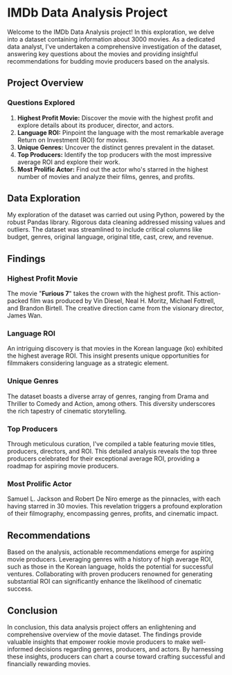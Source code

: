 # IMDb Data Analysis Project

Welcome to the IMDb Data Analysis project! In this exploration, we delve into a dataset containing information about 3000 movies. As a dedicated data analyst, I've undertaken a comprehensive investigation of the dataset, answering key questions about the movies and providing insightful recommendations for budding movie producers based on the analysis.

## Project Overview

### Questions Explored

1. **Highest Profit Movie:** Discover the movie with the highest profit and explore details about its producer, director, and actors.
2. **Language ROI:** Pinpoint the language with the most remarkable average Return on Investment (ROI) for movies.
3. **Unique Genres:** Uncover the distinct genres prevalent in the dataset.
4. **Top Producers:** Identify the top producers with the most impressive average ROI and explore their work.
5. **Most Prolific Actor:** Find out the actor who's starred in the highest number of movies and analyze their films, genres, and profits.

## Data Exploration

My exploration of the dataset was carried out using Python, powered by the robust Pandas library. Rigorous data cleaning addressed missing values and outliers. The dataset was streamlined to include critical columns like budget, genres, original language, original title, cast, crew, and revenue.

## Findings

### Highest Profit Movie

The movie "**Furious 7**" takes the crown with the highest profit. This action-packed film was produced by Vin Diesel, Neal H. Moritz, Michael Fottrell, and Brandon Birtell. The creative direction came from the visionary director, James Wan.

### Language ROI

An intriguing discovery is that movies in the Korean language (ko) exhibited the highest average ROI. This insight presents unique opportunities for filmmakers considering language as a strategic element.

### Unique Genres

The dataset boasts a diverse array of genres, ranging from Drama and Thriller to Comedy and Action, among others. This diversity underscores the rich tapestry of cinematic storytelling.

### Top Producers

Through meticulous curation, I've compiled a table featuring movie titles, producers, directors, and ROI. This detailed analysis reveals the top three producers celebrated for their exceptional average ROI, providing a roadmap for aspiring movie producers.

### Most Prolific Actor

Samuel L. Jackson and Robert De Niro emerge as the pinnacles, with each having starred in 30 movies. This revelation triggers a profound exploration of their filmography, encompassing genres, profits, and cinematic impact.

## Recommendations

Based on the analysis, actionable recommendations emerge for aspiring movie producers. Leveraging genres with a history of high average ROI, such as those in the Korean language, holds the potential for successful ventures. Collaborating with proven producers renowned for generating substantial ROI can significantly enhance the likelihood of cinematic success.

## Conclusion

In conclusion, this data analysis project offers an enlightening and comprehensive overview of the movie dataset. The findings provide valuable insights that empower rookie movie producers to make well-informed decisions regarding genres, producers, and actors. By harnessing these insights, producers can chart a course toward crafting successful and financially rewarding movies.
